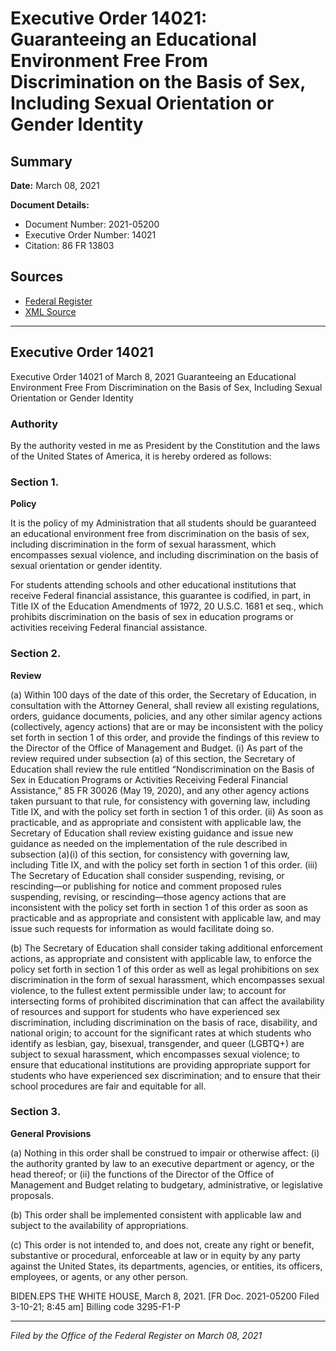 # Executive Order 14021: Guaranteeing an Educational Environment Free From Discrimination on the Basis of Sex, Including Sexual Orientation or Gender Identity

## Summary

**Date:** March 08, 2021

**Document Details:**
- Document Number: 2021-05200
- Executive Order Number: 14021
- Citation: 86 FR 13803

## Sources
- [Federal Register](https://www.federalregister.gov/documents/2021/03/11/2021-05200/guaranteeing-an-educational-environment-free-from-discrimination-on-the-basis-of-sex-including)
- [XML Source](https://www.federalregister.gov/documents/full_text/xml/2021/03/11/2021-05200.xml)

---

## Executive Order 14021

Executive Order 14021 of March 8, 2021
Guaranteeing an Educational Environment Free From Discrimination on the Basis of Sex, Including Sexual Orientation or Gender Identity
### Authority

By the authority vested in me as President by the Constitution and the laws of the United States of America, it is hereby ordered as follows:
### Section 1.

**Policy**

It is the policy of my Administration that all students should be guaranteed an educational environment free from discrimination on the basis of sex, including discrimination in the form of sexual harassment, which encompasses sexual violence, and including discrimination on the basis of sexual orientation or gender identity.

For students attending schools and other educational institutions that receive Federal financial assistance, this guarantee is codified, in part, in Title IX of the Education Amendments of 1972, 20 U.S.C. 1681 
et seq.,
which prohibits discrimination on the basis of sex in education programs or activities receiving Federal financial assistance.
### Section 2.

**Review**

(a) Within 100 days of the date of this order, the Secretary of Education, in consultation with the Attorney General, shall review all existing regulations, orders, guidance documents, policies, and any other similar agency actions (collectively, agency actions) that are or may be inconsistent with the policy set forth in section 1 of this order, and provide the findings of this review to the Director of the Office of Management and Budget.
    (i) As part of the review required under subsection (a) of this section, the Secretary of Education shall review the rule entitled “Nondiscrimination on the Basis of Sex in Education Programs or Activities Receiving Federal Financial Assistance,” 85 FR 30026 (May 19, 2020), and any other agency actions taken pursuant to that rule, for consistency with governing law, including Title IX, and with the policy set forth in section 1 of this order.
    (ii) As soon as practicable, and as appropriate and consistent with applicable law, the Secretary of Education shall review existing guidance and issue new guidance as needed on the implementation of the rule described in subsection (a)(i) of this section, for consistency with governing law, including Title IX, and with the policy set forth in section 1 of this order.
    (iii) The Secretary of Education shall consider suspending, revising, or rescinding—or publishing for notice and comment proposed rules suspending, revising, or rescinding—those agency actions that are inconsistent with the policy set forth in section 1 of this order as soon as practicable and as appropriate and consistent with applicable law, and may issue such requests for information as would facilitate doing so.

(b) The Secretary of Education shall consider taking additional enforcement actions, as appropriate and consistent with applicable law, to enforce the policy set forth in section 1 of this order as well as legal prohibitions on sex discrimination in the form of sexual harassment, which encompasses sexual violence, to the fullest extent permissible under law; to account for intersecting forms of prohibited discrimination that can affect the availability of resources and support for students who have experienced sex discrimination, including discrimination on the basis of race, disability, and national origin; to account for the significant rates at which students 
who identify as lesbian, gay, bisexual, transgender, and queer (LGBTQ+) are subject to sexual harassment, which encompasses sexual violence; to ensure that educational institutions are providing appropriate support for students who have experienced sex discrimination; and to ensure that their school procedures are fair and equitable for all.
### Section 3.

**General Provisions**

(a) Nothing in this order shall be construed to impair or otherwise affect:
    (i) the authority granted by law to an executive department or agency, or the head thereof; or
    (ii) the functions of the Director of the Office of Management and Budget relating to budgetary, administrative, or legislative proposals.

(b) This order shall be implemented consistent with applicable law and subject to the availability of appropriations.

(c) This order is not intended to, and does not, create any right or benefit, substantive or procedural, enforceable at law or in equity by any party against the United States, its departments, agencies, or entities, its officers, employees, or agents, or any other person.

BIDEN.EPS
THE WHITE HOUSE,
March 8, 2021.
[FR Doc. 2021-05200 
Filed 3-10-21; 8:45 am]
Billing code 3295-F1-P

---

*Filed by the Office of the Federal Register on March 08, 2021*
